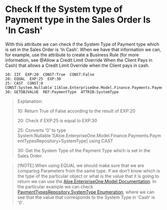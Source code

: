 # Check If the System type of Payment type in the Sales Order Is 'In Cash'

With this attribute we can check if the System Type of  Payment type which is set in the Sales Order is 'In Cash'. When we have  that information we can, for example, use the attribute to create a  Business Rule (for more information, see @Allow a Credit Limit Override When the Client Pays in Cash) that allows a Credit Limit Override when the Client pays in cash.



```
10: IIF  EXP:20  CONST:True  CONST:False      
20: EQUAL  EXP:25  EXP:30                                
25: CAST  CONST:0  CONST:System.Nullable`1[Aloe.EnterpriseOne.Model.Finance.Payments.PaymentTypesRepository+SystemType]          
30: GETOBJVALUE  REF:PaymentType  ATTRIB:SystemType
```



> Explanation:
>
> 10: Return True of False according to the result of EXP:20
>
> 20: Check if EXP:25 is equal to EXP:30  
>
> 25: Converts '0' to type  System.Nullable`1[Aloe.EnterpriseOne.Model.Finance.Payments.PaymentTypesRepository+SystemType] using CAST
>
> 30: Get the System Type of the Payment Type which is set in the Sales Order.



 

>[!NOTE] When using EQUAL we should make sure that we are comparing Parameters  from the same type. 
>If we don’t know which is the type of the particular object or what is the value that it is going to return we can use the [Aloe.EnterpriseOne.Model Documentation](https://restdev.erp.bg/model/html/71286338-75b2-46ca-bc99-2b97fa1cf775.htm). 
>In the particular example we can check [PaymentTypesRepository.SystemType Enumeration](https://restdev.erp.bg/model/html/2fd52ed9-8c3d-8b99-c824-6574557864c0.htm), where we can see that the value that corresponds to the System Type in 'Cash' is '0'.
